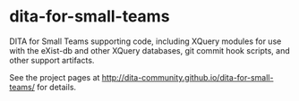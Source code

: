 dita-for-small-teams
====================

DITA for Small Teams supporting code, including XQuery modules for use with the eXist-db and other XQuery databases, git commit hook scripts, and other support artifacts.

See the project pages at http://dita-community.github.io/dita-for-small-teams/ for details.
